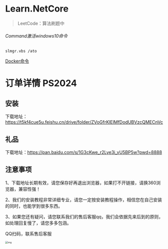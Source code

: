 # Learn.NetCore

> LeetCode：算法刷题中



###### Command激活windows10命令

```
slmgr.vbs /ato
```

[Docker命令](Docker命令.md ':include')



# 订单详情  PS2024

## 安装

下载地址：https://t5kf4cue5u.feishu.cn/drive/folder/ZVoGfrKlElMfDodUBVzcQMECnVc

## 礼品

下载地址：https://pan.baidu.com/s/1G3cKwe_r2Lye3i_vU5BP5w?pwd=8888

## 注意事项

1、下载地址长期有效，请您保存好再退出浏览器，如果打不开链接，请换360浏览器，兼容性强！

2、我们的安装教程非常详细专业，请您一定按安装教程操作，相信您在自己安装的同时，也能学到很多东西。

3、如果您还有疑问，请您联系我们的售后客服qq，我们会依据先来后到的原则，如处理回复慢了，请您多多包涵。

QQ扫码，联系售后客服

<img src="https://adobe.xlyb01.cn/kefu_qq.jpeg" alt="img" style="zoom:50%;" />
